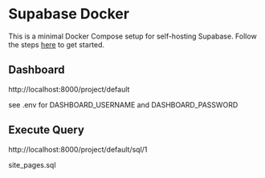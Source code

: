 # Supabase Docker

This is a minimal Docker Compose setup for self-hosting Supabase. Follow the steps [here](https://supabase.com/docs/guides/hosting/docker) to get started.

## Dashboard

http://localhost:8000/project/default

see .env for DASHBOARD_USERNAME and DASHBOARD_PASSWORD

## Execute Query

http://localhost:8000/project/default/sql/1

site_pages.sql